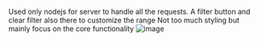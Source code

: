 Used only nodejs for server to handle all the requests.
A filter button and clear filter also there to customize the range
Not too much styling but mainly focus on the core functionality
![image](https://github.com/harshlalawat/ecommerce_functionality_with_nodejs_only/assets/109430355/dcdc3e99-f4e0-473b-9ebb-c2fca638544e)

